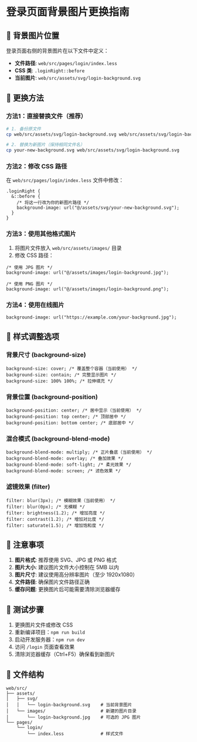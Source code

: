 # 登录页面背景图片更换指南

## 📍 背景图片位置

登录页面右侧的背景图片在以下文件中定义：

- **文件路径**: `web/src/pages/login/index.less`
- **CSS 类**: `.loginRight::before`
- **当前图片**: `web/src/assets/svg/login-background.svg`

## 🔄 更换方法

### 方法1：直接替换文件（推荐）

```bash
# 1. 备份原文件
cp web/src/assets/svg/login-background.svg web/src/assets/svg/login-background.svg.backup

# 2. 替换为新图片（保持相同文件名）
cp your-new-background.svg web/src/assets/svg/login-background.svg
```

### 方法2：修改 CSS 路径

在 `web/src/pages/login/index.less` 文件中修改：

```less
.loginRight {
  &::before {
    /* 将这一行改为你的新图片路径 */
    background-image: url("@/assets/svg/your-new-background.svg");
  }
}
```

### 方法3：使用其他格式图片

1. 将图片文件放入 `web/src/assets/images/` 目录
2. 修改 CSS 路径：

```less
/* 使用 JPG 图片 */
background-image: url("@/assets/images/login-background.jpg");

/* 使用 PNG 图片 */
background-image: url("@/assets/images/login-background.png");
```

### 方法4：使用在线图片

```less
background-image: url("https://example.com/your-background.jpg");
```

## 🎨 样式调整选项

### 背景尺寸 (background-size)

```less
background-size: cover; /* 覆盖整个容器（当前使用） */
background-size: contain; /* 完整显示图片 */
background-size: 100% 100%; /* 拉伸填充 */
```

### 背景位置 (background-position)

```less
background-position: center; /* 居中显示（当前使用） */
background-position: top center; /* 顶部居中 */
background-position: bottom center; /* 底部居中 */
```

### 混合模式 (background-blend-mode)

```less
background-blend-mode: multiply; /* 正片叠底（当前使用） */
background-blend-mode: overlay; /* 叠加效果 */
background-blend-mode: soft-light; /* 柔光效果 */
background-blend-mode: screen; /* 滤色效果 */
```

### 滤镜效果 (filter)

```less
filter: blur(3px); /* 模糊效果（当前使用） */
filter: blur(0px); /* 无模糊 */
filter: brightness(1.2); /* 增加亮度 */
filter: contrast(1.2); /* 增加对比度 */
filter: saturate(1.5); /* 增加饱和度 */
```

## 📝 注意事项

1. **图片格式**: 推荐使用 SVG、JPG 或 PNG 格式
2. **图片大小**: 建议图片文件大小控制在 5MB 以内
3. **图片尺寸**: 建议使用高分辨率图片（至少 1920x1080）
4. **文件路径**: 确保图片文件路径正确
5. **缓存问题**: 更换图片后可能需要清除浏览器缓存

## 🔧 测试步骤

1. 更换图片文件或修改 CSS
2. 重新编译项目：`npm run build`
3. 启动开发服务器：`npm run dev`
4. 访问 `/login` 页面查看效果
5. 清除浏览器缓存（Ctrl+F5）确保看到新图片

## 📁 文件结构

```
web/src/
├── assets/
│   ├── svg/
│   │   └── login-background.svg    # 当前背景图片
│   └── images/                     # 新建的图片目录
│       └── login-background.jpg    # 可选的 JPG 图片
└── pages/
    └── login/
        └── index.less              # 样式文件
```
